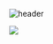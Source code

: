  <div allign="center">

  ![header](https://capsule-render.vercel.app/api?type=Rounded&color=51fb36&text=GREENAAPL)

  <img src="https://img.shields.io/badge/Python-grey?style=flat&logo=python&logoColor=3776AB"/>

</div>
